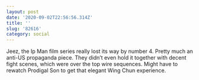 ```yaml
---
layout: post
date: '2020-09-02T22:56:56.314Z'
title: ''
slug: '82616'
category: social
---
```

Jeez, the Ip Man film series really lost its way by number 4. Pretty much an anti-US propaganda piece. They didn’t even hold it together with decent fight scenes, which were over the top wire sequences. Might have to rewatch Prodigal Son to get that elegant Wing Chun experience. 
